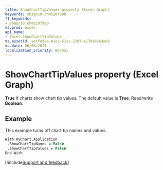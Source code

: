 ```yaml
---
title: ShowChartTipValues property (Excel Graph)
keywords: vbagr10.chm5207990
f1_keywords:
- vbagr10.chm5207990
ms.prod: excel
api_name:
- Excel.ShowChartTipValues
ms.assetid: aeff428a-01c2-51cc-2397-e178386e3e69
ms.date: 06/08/2017
localization_priority: Normal
---
```



# ShowChartTipValues property (Excel Graph)

 **True** if charts show chart tip values. The default value is **True**. Read/write  **Boolean**.


## Example

This example turns off chart tip names and values.


```vb
With myChart.Application 
 .ShowChartTipNames = False 
 .ShowChartTipValues = False 
End With
```

[!include[Support and feedback](~/includes/feedback-boilerplate.md)]